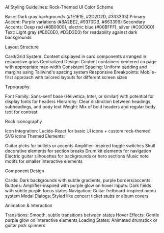 AI Styling Guidelines: Rock-Themed UI
Color Scheme

Base: Dark gray backgrounds (#1E1E1E, #2D2D2D, #333333)
Primary Accent: Purple variations (#8A2BE2, #9370DB, #663399)
Secondary Accents: Deep red (#8B0000), electric blue (#00BFFF), silver (#C0C0C0)
Text: Light gray (#E0E0E0, #D3D3D3) for readability against dark backgrounds

Layout Structure

Card/Grid System: Content displayed in card components arranged in responsive grids
Centralized Design: Content containers centered on page with appropriate max-width
Consistent Spacing: Uniform padding and margins using Tailwind's spacing system
Responsive Breakpoints: Mobile-first approach with tailored layouts for different screen sizes

Typography

Font Family: Sans-serif base (Helvetica, Inter, or similar) with potential for display fonts for headers
Hierarchy: Clear distinction between headings, subheadings, and body text
Weight: Mix of bold headers and regular body text for contrast

Rock Iconography

Icon Integration: Lucide-React for basic UI icons + custom rock-themed SVG icons
Themed Elements:

Guitar picks for bullets or accents
Amplifier-inspired toggle switches
Skull decorative elements for section breaks
Drum kit elements for navigation
Electric guitar silhouettes for backgrounds or hero sections
Music note motifs for smaller interactive elements

Component Design

Cards: Dark backgrounds with subtle gradients, purple borders/accents
Buttons: Amplifier-inspired with purple glow on hover
Inputs: Dark fields with subtle purple focus states
Navigation: Guitar fretboard-inspired menu system
Modal Dialogs: Styled like concert ticket stubs or album covers

Animation & Interaction

Transitions: Smooth, subtle transitions between states
Hover Effects: Gentle purple glow on interactive elements
Loading States: Animated drumstick or guitar pick spinners
